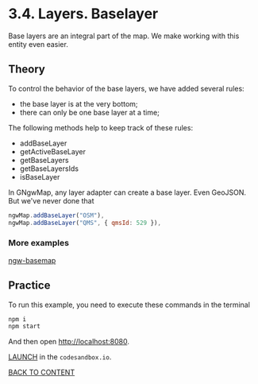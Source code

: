 # 3.4. Layers. Baselayer

Base layers are an integral part of the map. We make working with this entity even easier.

## Theory

To control the behavior of the base layers, we have added several rules:

- the base layer is at the very bottom;
- there can only be one base layer at a time;

The following methods help to keep track of these rules:

- addBaseLayer
- getActiveBaseLayer
- getBaseLayers
- getBaseLayersIds
- isBaseLayer

In GNgwMap, any layer adapter can create a base layer. Even GeoJSON. But we've never done that

```javascript
ngwMap.addBaseLayer("OSM"),
ngwMap.addBaseLayer("QMS", { qmsId: 529 }),
```

### More examples

[ngw-basemap](https://code.nextgis.com/demo-examples-ngw-basemap)

## Practice

To run this example, you need to execute these commands in the terminal

```bash
npm i
npm start
```

And then open [http://localhost:8080](http://localhost:8080).

[LAUNCH](https://githubbox.com/nextgis/ngf-tutorial/tree/master/tutorials/3_4_layers_baselayer) in the `codesandbox.io`.

[BACK TO CONTENT](../../README.md)

